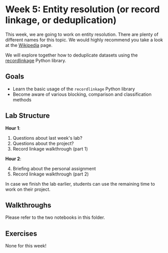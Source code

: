 # Week 5: Entity resolution (or record linkage, or deduplication)

This week, we are going to work on entity resolution. There are plenty of different names for this topic. We would highly recommend
you take a look at the [Wikipedia](https://en.wikipedia.org/wiki/Record_linkage) page. 

We will explore together how to deduplicate datasets using the [recordlinkage](https://recordlinkage.readthedocs.io/en/latest/index.html) Python library.

## Goals

* Learn the basic usage of the `recordlinkage` Python library
* Become aware of various blocking, comparison and classification methods

## Lab Structure

**Hour 1**:

1. Questions about last week's lab?
2. Questions about the project?
3. Record linkage walkthrough (part 1)

**Hour 2**:

4. Briefing about the personal assignment
5. Record linkage walkthrough (part 2)

In case we finish the lab earlier, students can use the remaining time to work on their project.

## Walkthroughs

Please refer to the two notebooks in this folder.

## Exercises

None for this week!
